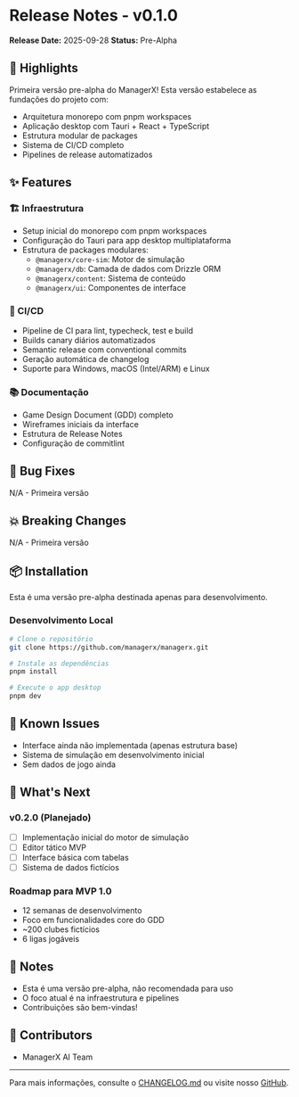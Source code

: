 # Release Notes - v0.1.0

**Release Date:** 2025-09-28
**Status:** Pre-Alpha

## 🎯 Highlights

Primeira versão pre-alpha do ManagerX! Esta versão estabelece as fundações do projeto com:

- Arquitetura monorepo com pnpm workspaces
- Aplicação desktop com Tauri + React + TypeScript
- Estrutura modular de packages
- Sistema de CI/CD completo
- Pipelines de release automatizados

## ✨ Features

### 🏗️ Infraestrutura
- Setup inicial do monorepo com pnpm workspaces
- Configuração do Tauri para app desktop multiplataforma
- Estrutura de packages modulares:
  - `@managerx/core-sim`: Motor de simulação
  - `@managerx/db`: Camada de dados com Drizzle ORM
  - `@managerx/content`: Sistema de conteúdo
  - `@managerx/ui`: Componentes de interface

### 🤖 CI/CD
- Pipeline de CI para lint, typecheck, test e build
- Builds canary diários automatizados
- Semantic release com conventional commits
- Geração automática de changelog
- Suporte para Windows, macOS (Intel/ARM) e Linux

### 📚 Documentação
- Game Design Document (GDD) completo
- Wireframes iniciais da interface
- Estrutura de Release Notes
- Configuração de commitlint

## 🐛 Bug Fixes

N/A - Primeira versão

## 💥 Breaking Changes

N/A - Primeira versão

## 📦 Installation

Esta é uma versão pre-alpha destinada apenas para desenvolvimento. 

### Desenvolvimento Local

```bash
# Clone o repositório
git clone https://github.com/managerx/managerx.git

# Instale as dependências
pnpm install

# Execute o app desktop
pnpm dev
```

## 🐛 Known Issues

- Interface ainda não implementada (apenas estrutura base)
- Sistema de simulação em desenvolvimento inicial
- Sem dados de jogo ainda

## 🚀 What's Next

### v0.2.0 (Planejado)
- [ ] Implementação inicial do motor de simulação
- [ ] Editor tático MVP
- [ ] Interface básica com tabelas
- [ ] Sistema de dados fictícios

### Roadmap para MVP 1.0
- 12 semanas de desenvolvimento
- Foco em funcionalidades core do GDD
- ~200 clubes fictícios
- 6 ligas jogáveis

## 📝 Notes

- Esta é uma versão pre-alpha, não recomendada para uso
- O foco atual é na infraestrutura e pipelines
- Contribuições são bem-vindas!

## 🙏 Contributors

- ManagerX AI Team

---

Para mais informações, consulte o [CHANGELOG.md](../../CHANGELOG.md) ou visite nosso [GitHub](https://github.com/managerx/managerx).